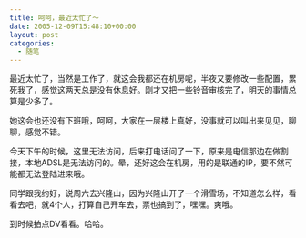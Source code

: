 ```yaml
---
title: 呵呵，最近太忙了～
date: 2005-12-09T15:48:10+00:00
layout: post
categories:
  - 随笔
---
```


最近太忙了，当然是工作了，就这会我都还在机房呢，半夜又要修改一些配置，累死我了，感觉这两天总是没有休息好。刚才又把一些铃音审核完了，明天的事情总算是少多了。

她这会也还没有下班哦，呵呵，大家在一层楼上真好，没事就可以叫出来见见，聊聊，感觉不错。

今天下午的时候，这里无法访问，后来打电话问了一下，原来是电信那边在做割接，本地ADSL是无法访问的。晕，还好这会在机房，用的是联通的IP，要不然可能都无法登陆进来哦。

同学跟我约好，说周六去兴隆山，因为兴隆山开了一个滑雪场，不知道怎么样，看看去吧，就4个人，打算自己开车去，票也搞到了，嘿嘿。爽哦。

到时候拍点DV看看。哈哈。